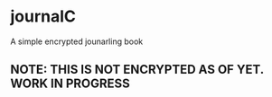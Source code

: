 # journalC

A simple encrypted jounarling book

## NOTE: THIS IS NOT ENCRYPTED AS OF YET. WORK IN PROGRESS
